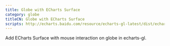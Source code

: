 ```yaml
---
title: Globe with ECharts Surface
category: globe
titleCN: Globe with ECharts Surface
scripts: http://echarts.baidu.com/resource/echarts-gl-latest/dist/echarts-gl.min.js,/dep/echarts/map/js/world.js
---
```

Add ECharts Surface with mouse interaction on globe in echarts-gl.
